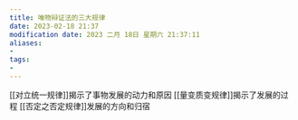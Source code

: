 ```yaml
---
title: 唯物辩证法的三大规律
date: 2023-02-18 21:37
modification date: 2023 二月 18日 星期六 21:37:11
aliases: 
- 
tags: 
- 
---
```


[[对立统一规律]]揭示了事物发展的动力和原因
[[量变质变规律]]揭示了发展的过程
[[否定之否定规律]]发展的方向和归宿
